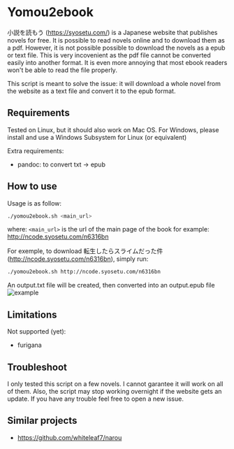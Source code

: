 
# Yomou2ebook
小説を読もう (https://syosetu.com/) is a Japanese website that publishes novels for free. It is possible to read novels online and to download them as a pdf. However, it is not possible possible to download the novels as a epub or text file. This is very incovenient as the pdf file cannot be converted easily into another format. It is even more annoying that most ebook readers won't be able to read the file properly.

This script is meant to solve the issue: it will download a whole novel from the website as a text file and convert it to the epub format.


## Requirements
Tested on Linux, but it should also work on Mac OS. For Windows, please install and use a Windows Subsystem for Linux (or equivalent)

Extra requirements:
- pandoc: to convert txt -> epub


## How to use
Usage is as follow:
```bash
./yomou2ebook.sh <main_url>
```
where: `<main_url>` is the url of the main page of the book
                 for example: http://ncode.syosetu.com/n6316bn

For exemple, to download 転生したらスライムだった件 (http://ncode.syosetu.com/n6316bn), simply run:
```bash
./yomou2ebook.sh http://ncode.syosetu.com/n6316bn
```

An output.txt file will be created, then converted into an output.epub file 
![example](https://raw.githubusercontent.com/vingtfranc/yomou2ebook/master/example.png)


## Limitations
Not supported (yet):
- furigana 


## Troubleshoot
I only tested this script on a few novels. I cannot garantee it will work on all of them. Also, the script may stop working overnight if the website gets an update. If you have any trouble feel free to open a new issue.


## Similar projects
- https://github.com/whiteleaf7/narou

